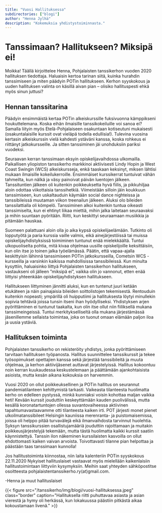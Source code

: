 ```yaml
---
title: "Vuosi Hallituksessa"
subdirectories: ["blogi"]
author: "Henna Jylhä"
description: "Kokemuksia yhdistystoiminnasta."
---
```


# Tanssimaan? Hallitukseen? Miksipä ei!

Moikka! Täällä kirjoittelee Henna, Pohjalaisten tanssikerhon vuoden 2020 hallituksen tiedottaja. Haluaisin kertoa tarinan siitä, kuinka hurahdin tanssimiseen ja miten päädyin POTin hallitukseen. Kerhon syyskokous ja uuden hallituksen valinta on käsillä aivan pian – olisiko hallituspesti ehkä myös sinun juttusi?

## Hennan tanssitarina

Päädyin ensimmäistä kertaa POTin alkeiskurssille fuksivuonna kämppikseni houkuttelemana. Koska eihän ilmaisille tanssikokeiluille voi sanoa ei? Samalla liityin myös Etelä-Pohjalaiseen osakuntaan kotiseutuni mukaisesti (osakuntalaisille kurssit ovat vieläpä todella edullisia!). Tulevina vuosina kertasin alkeiskurssin vielä kahdesti ystäväni kanssa, koska rohkeus ei riittänyt jatkokursseille. Ja sitten tanssiminen jäi unohduksiin pariksi vuodeksi.

Seuraavan kerran tanssimaan eksyin opiskelijavaihdossa ulkomailla. Paikallisen yliopiston tanssikerho markkinoi aktiivisesti Lindy Hopin ja West Coast Swingin (WCS) alkeiskursseja, enkä taaskaan keksinyt, miksen lähtisi mukaan ilmaisille kokeilukerroille. Ensimmäiset kurssikerrat tuntuivat vähän tahmeilta, kun nälkä ja väsy painoivat päivän luentojen jälkeen. Tanssituntien jälkeen oli kuitenkin poikkeuksetta hyvä fiilis, ja pikkuhiljaa aloin odottaa viikottaisia tanssihetkiä. Viimeistään silloin jäin koukkuun tanssimiseen, kun uskaltauduin käymään social dance nighteissa ja tanssibileissä muutaman viikon treenailun jälkeen. Aluksi olo bileiden tanssilattialla oli kömpelö. Tanssiminen alkoi kuitenkin tuntua oikeasti tanssimiselta, kun ei ehtinyt liikaa miettiä, mihin jalka laitetaan seuraavaksi ja mihin suuntaan pyöritään. Riitti, kun keskittyi seuraamaan musiikkia ja pitämään hauskaa.

Suomeen palattuani aloin olla jo aika kypsä opiskelijaelämään. Tutkinto oli lopputyötä ja paria kurssia vaille valmis, eikä ainejärjestöissä tai muissa opiskelijayhdistyksissä toimiminen tuntunut enää mielekkäältä. Tuntui ulkopuoliselta pohtia, mitä kivaa ohjelmaa uusille opiskelijoille keksittäisiin, kun olin itse jo toinen jalka työelämässä. Päätin, että vapaa-ajalla keskittyisin lähinnä tanssimiseen POTin jatkokursseilla, Cometsin WCS -kursseilla ja varsinkin kaikissa mahdollisissa tanssibileissä. Kun minulta kysyttiin, haluaisinko liittyä Pohjalaisten tanssikerhon hallitukseen, vastaukseni oli jälleen ”miksipä ei”, vaikka olin jo vannonut, etten enää liittyisi yhteenkään opiskelijayhdistyksen hallitukseen.  

Hallitukseen liittyminen jännitti aluksi, kun en tuntenut juuri ketään etukäteen ja näin painajaisia bileiden soittolistojen tekemisestä. Rentouduin kuitenkin nopeasti; ympärillä oli huipputiimi ja hallituksesta löytyi minullekin sopivia tehtäviä joissa tunsin itseni ihan hyödylliseksi.  Yhdistyksen arjen pyörittäminen ei tuntunut taakalta, kun olin itse ollut niin fiiliksellä mukana tanssimeingeissä. Tuntui merkitykselliseltä olla mukana järjestämässä jäsenillemme sellaista toimintaa, joka on tuonut omaan elämään paljon iloa ja uusia ystäviä.

## Hallituksen toiminta

Pohjalaisten tanssikerho on rekisteröity yhdistys, jonka pyörittämiseen tarvitaan hallituksen työpanosta. Hallitus suunnittelee tanssikurssit ja tekee työsopimukset opettajien kanssa sekä järjestää tanssibileitä ja muuta ohjelmaa, ja kerhon aktiivijäsenet auttavat järjestelyissä. Hallitus kokoontuu noin kerran kuukaudessa keskustelemaan ja päättämään ajankohtaisista asioista, mutta kesän aikana kokouksia on harvemmin.

Vuosi 2020 on ollut poikkeuksellinen ja POTin hallitus on seurannut pandemiatilanteen kehittymistä tarkasti. Vaikeasta tilanteesta huolimatta kerho on edelleen pystyssä, minkä kunniaksi voisin kohottaa maljan vaikka heti! Kevään kurssit jouduttiin keskeyttämään kauden puolivälissä, mutta kesällä koronatartuntojen ollessa suvantovaiheessa aktiivinen tapahtumavastaavamme otti tilanteesta kaiken irti. POT järjesti monet pienet ulkoilmatanssibileet Helsingin kauniissa merenranta- ja puistomaisemissa, joissa oli helppo pitää turvavälejä eikä ilmanvaihdosta tarvinnut huolehtia. Syksyn tanssikurssien osallistujamääriä jouduttiin rajoittamaan ja muitakin poikkeusjärjestelyjä tekemään, mutta tästä huolimatta kaikki kurssit saatiin käynnistettyä. Tanssin ilon näkeminen kurssilaisten kasvoilla on ollut ehdottomasti kaiken vaivan arvoista. Toivottavasti tilanne pian helpottaa ja päästään taas tanssimaan kunnolla!

Jos hallitustoiminta kiinnostaa, niin laita kalenteriin POTin syyskokous 22.11.2020 Nykyiset hallituslaiset vastaavat myös mielellään kaikenlaisiin hallitustoimintaan liittyviin kysymyksiin. Meihin saat yhteyden sähköpostitse osoitteesta pohjalaistentanssikerho.ry(at)gmail.com.

-Henna ja muut hallituslaiset 

{{< figure src="/tanssikerho/img/blogi/vuosi-hallituksessa.jpeg" class="border" caption="Hallituksella riitti puhuttavaa asiasta ja asian vierestä ja hymy oli herkässä, kun lokakuussa päästiin pitkästä aikaa kokoustamaan livenä." >}}
